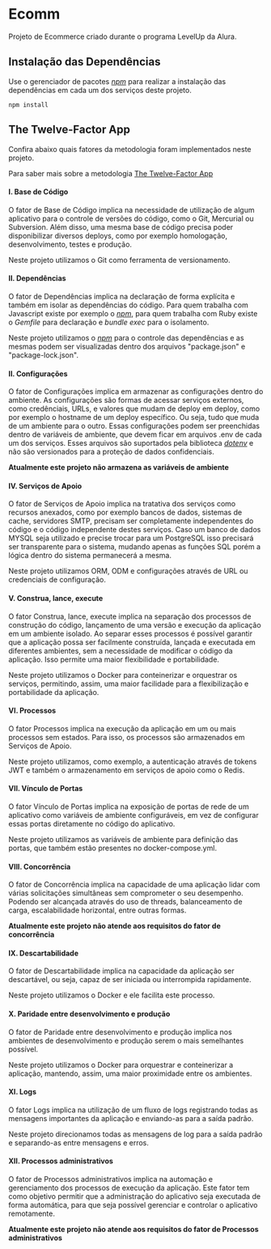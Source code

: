 # **Ecomm**

Projeto de Ecommerce criado durante o programa LevelUp da Alura.

## **Instalação das Dependências**

Use o gerenciador de pacotes [*npm*](https://www.npmjs.com/) para realizar a instalação das dependências em cada um dos serviços deste projeto.

    npm install

## **The Twelve-Factor App**

Confira abaixo quais fatores da metodologia foram implementados neste projeto.

Para saber mais sobre a metodologia [The Twelve-Factor App](https://12factor.net/pt_br/)

#### **I. Base de Código**
O fator de Base de Código implica na necessidade de utilização de algum aplicativo para o controle de versões do código, como o Git, Mercurial ou Subversion. Além disso, uma mesma base de código precisa poder disponibilizar diversos deploys, como por exemplo homologação, desenvolvimento, testes e produção.

Neste projeto utilizamos o Git como ferramenta de versionamento.

#### **II. Dependências**
O fator de Dependências implica na declaração de forma explícita e também em isolar as dependências do código. Para quem trabalha com Javascript existe por exemplo o [*npm*](https://www.npmjs.com/), para quem trabalha com Ruby existe o *Gemfile* para declaração e *bundle exec* para o isolamento.

Neste projeto utilizamos o [*npm*](https://www.npmjs.com/) para o controle das dependências e as mesmas podem ser visualizadas dentro dos arquivos "package.json" e "package-lock.json".

#### **II. Configurações**
O fator de Configurações implica em armazenar as configurações dentro do ambiente. As configurações são formas de acessar serviços externos, como credênciais, URLs, e valores que mudam de deploy em deploy, como por exemplo o hostname de um deploy específico. Ou seja, tudo que muda de um ambiente para o outro. Essas configurações podem ser preenchidas dentro de variáveis de ambiente, que devem ficar em arquivos .env de cada um dos serviços. Esses arquivos são suportados pela biblioteca [*dotenv*](https://www.npmjs.com/package/dotenv) e não são versionados para a proteção de dados confidenciais.

**Atualmente este projeto não armazena as variáveis de ambiente**

#### **IV. Serviços de Apoio**
O fator de Serviços de Apoio implica na tratativa dos serviços como recursos anexados, como por exemplo bancos de dados, sistemas de cache, servidores SMTP, precisam ser completamente independentes do código e o código independente destes serviços. Caso um banco de dados MYSQL seja utilizado e precise trocar para um PostgreSQL isso precisará ser transparente para o sistema, mudando apenas as funções SQL porém a lógica dentro do sistema permanecerá a mesma.

Neste projeto utilizamos ORM, ODM e configurações através de URL ou credenciais de configuração.

#### **V. Construa, lance, execute**
O fator Construa, lance, execute implica na separação dos processos de construção do código, lançamento de uma versão e execução da aplicação em um ambiente isolado. Ao separar esses processos é possível garantir que a aplicação possa ser facilmente construída, lançada e executada em diferentes ambientes, sem a necessidade de modificar o código da aplicação. Isso permite uma maior flexibilidade e portabilidade.

Neste projeto utilizamos o Docker para conteinerizar e orquestrar os serviços, permitindo, assim, uma maior facilidade para a flexibilização e portabilidade da aplicação.

#### **VI. Processos**
O fator Processos implica na execução da aplicação em um ou mais processos sem estados. Para isso, os processos são armazenados em Serviços de Apoio.

Neste projeto utilizamos, como exemplo, a autenticação através de tokens JWT e também o armazenamento em serviços de apoio como o Redis.

#### **VII. Vínculo de Portas**
O fator Vínculo de Portas implica na exposição de portas de rede de um aplicativo como variáveis de ambiente configuráveis, em vez de configurar essas portas diretamente no código do aplicativo.

Neste projeto utilizamos as variáveis de ambiente para definição das portas, que também estão presentes no docker-compose.yml.

#### **VIII. Concorrência**
O fator de Concorrência implica na capacidade de uma aplicação lidar com várias solicitações simultâneas sem comprometer o seu desempenho. Podendo ser alcançada através do uso de threads, balanceamento de carga, escalabilidade horizontal, entre outras formas. 


**Atualmente este projeto não atende aos requisitos do fator de concorrência**

#### **IX. Descartabilidade**
O fator de Descartabilidade implica na capacidade da aplicação ser descartável, ou seja, capaz de ser iniciada ou interrompida rapidamente. 

Neste projeto utilizamos o Docker e ele facilita este processo.

#### **X. Paridade entre desenvolvimento e produção**
O fator de Paridade entre desenvolvimento e produção implica nos ambientes de desenvolvimento e produção serem o mais semelhantes possível. 

Neste projeto utilizamos o Docker para orquestrar e conteinerizar a aplicação, mantendo, assim, uma maior proximidade entre os ambientes.

#### **XI. Logs**
O fator Logs implica na utilização de um fluxo de logs registrando todas as mensagens importantes da aplicação e enviando-as para a saída padrão.

Neste projeto direcionamos todas as mensagens de log para a saída padrão e separando-as entre mensagens e erros.

#### **XII. Processos administrativos**
O fator de Processos administrativos implica na automação e gerenciamento dos processos de execução da aplicação. Este fator tem como objetivo permitir que a administração do aplicativo seja executada de forma automática, para que seja possível gerenciar e controlar o aplicativo remotamente.

**Atualmente este projeto não atende aos requisitos do fator de Processos administrativos**